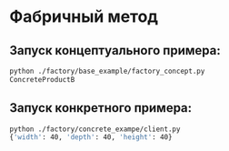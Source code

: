 # Фабричный метод

## Запуск концептуального примера:
``` bash
python ./factory/base_example/factory_concept.py 
ConcreteProductB
```

## Запуск конкретного примера:
``` bash
python ./factory/concrete_exampe/client.py
{'width': 40, 'depth': 40, 'height': 40}

```